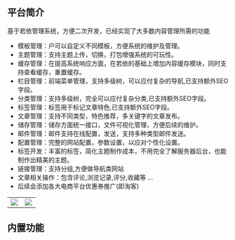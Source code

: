 ## 平台简介
基于若依管理系统，方便二次开发，已经实现了大多数内容管理所需的功能
* 模板管理：户可以自定义不同模板，方便系统的维护及管理。
* 主题管理：支持主题上传，切换，打包增强系统的可玩性。
* 缓存管理：在提高系统响应方面，在若依的基础上增加内容缓存模块，同时支持查看缓存，重置缓存。
* 栏目管理：前端菜单管理，支持多级树，可以应付复杂的导航,已支持额外SEO字段。
* 分类管理：支持多级树，完全可以应付复杂分类,已支持额外SEO字段。
* 标签管理：标签用于标记文章特色,已支持额外SEO字段。
* 文章管理：支持不同类型，特色推荐，多关键字的文章发布。
* 储存管理：储存方面统一接口，文件可视化管理，方便后续的维护。
* 邮件管理：邮件支持在线配置，发送，支持多种类型邮件发送。
* 配置管理：完整的网站配置，参数设置，以应对个性化设置。
* 标签开发：丰富的标签，简化主题制作成本，不用完全了解服务器后台，也能制作出精美的主题。
* 链接管理：支持分组,方便做导航类网站
* 文章相关操作：包含评论,浏览记录,评分,收藏等 ...
* 后续会添加各大电商平台优惠券推广(即淘客)
<table>
    <tr>
        <td><img src="https://gitee.com/Getawy/zhige/raw/master/doc/pic/Snipaste_2021-04-03_14-25-19.png"/></td>
        <td><img src="https://gitee.com/Getawy/zhige/raw/master/doc/pic/Snipaste_2021-04-03_14-25-47.png"/></td>
    </tr>
                                      
</table>

## 内置功能





